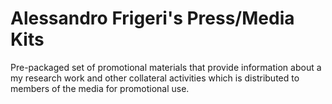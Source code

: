 # Alessandro Frigeri's Press/Media Kits 

Pre-packaged set of promotional materials that provide information about a my research work and other collateral activities which is distributed to members of the media for promotional use.
